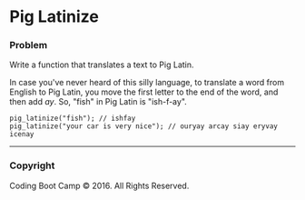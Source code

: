 # Pig Latinize

### Problem

Write a function that translates a text to Pig Latin.

In case you've never heard of this silly language, to translate a word from English to Pig Latin, you move the first letter to the end of the word, and then add _ay_. So, "fish" in Pig Latin is "ish-f-ay".

```
pig_latinize("fish"); // ishfay
pig_latinize("your car is very nice"); // ouryay arcay siay eryvay icenay
```

- - -

### Copyright

Coding Boot Camp © 2016. All Rights Reserved.
